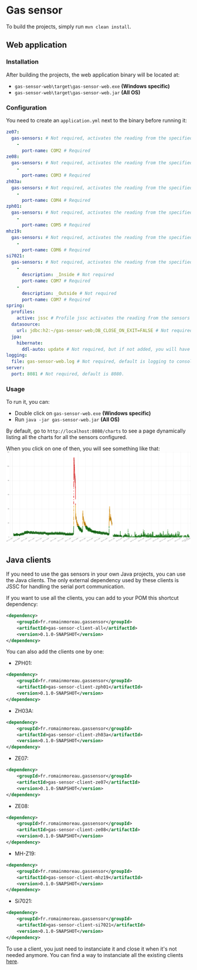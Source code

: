 # Gas sensor
To build the projects, simply run `mvn clean install`.
## Web application
### Installation
After building the projects, the web application binary will be located at:
* `gas-sensor-web\target\gas-sensor-web.exe` **(Windows specific)**
* `gas-sensor-web\target\gas-sensor-web.jar` **(All OS)**

### Configuration
You need to create an `application.yml` next to the binary before running it:
```yml
ze07:
  gas-sensors: # Not required, activates the reading from the specified ports of ZE07 sensors if the jssc profile is activated.
    -
      port-name: COM2 # Required
ze08:
  gas-sensors: # Not required, activates the reading from the specified ports of ZE08 sensors if the jssc profile is activated.
    -
      port-name: COM3 # Required
zh03a:
  gas-sensors: # Not required, activates the reading from the specified ports of ZH03A sensors if the jssc profile is activated.
    -
      port-name: COM4 # Required
zph01:
  gas-sensors: # Not required, activates the reading from the specified ports of ZPH01 sensors if the jssc profile is activated.
    -
      port-name: COM5 # Required
mhz19:
  gas-sensors: # Not required, activates the reading from the specified ports of MH-Z19 sensors if the jssc profile is activated.
    -
      port-name: COM6 # Required
si7021:
  gas-sensors: # Not required, activates the reading from the specified ports of Si7021 sensors if the jssc profile is activated.
    -
      description: _Inside # Not required
      port-name: COM7 # Required
    -
      description: _Outside # Not required
      port-name: COM7 # Required
spring:
  profiles:
    active: jssc # Profile jssc activates the reading from the sensors via the serial port communication. Profile mock activates the reading from mock sensors.
  datasource: 
    url: jdbc:h2:~/gas-sensor-web;DB_CLOSE_ON_EXIT=FALSE # Not required, by default a memory H2 database is created. PostgreSQL JDBC URL are also supported.
  jpa:
    hibernate:
      ddl-auto: update # Not required, but if not added, you will have to create the tables by hand.
logging:
  file: gas-sensor-web.log # Not required, default is logging to console only.
server:
  port: 8081 # Not required, default is 8080.
```

### Usage
To run it, you can: 
* Double click on `gas-sensor-web.exe` **(Windows specific)**
* Run `java -jar gas-sensor-web.jar` **(All OS)**

By default, go to `http://localhost:8080/charts` to see a page dynamically listing all the charts for all the sensors configured.

When you click on one of then, you will see something like that:
![](docs/PM2.5.png)
## Java clients
If you need to use the gas sensors in your own Java projects, you can use the Java clients. The only external dependency used by these clients is JSSC for handling the serial port communication.

If you want to use all the clients, you can add to your POM this shortcut dependency:
```xml
<dependency>
	<groupId>fr.romainmoreau.gassensor</groupId>
	<artifactId>gas-sensor-client-all</artifactId>
	<version>0.1.0-SNAPSHOT</version>
</dependency>
```
You can also add the clients one by one:
* ZPH01:
```xml
<dependency>
	<groupId>fr.romainmoreau.gassensor</groupId>
	<artifactId>gas-sensor-client-zph01</artifactId>
	<version>0.1.0-SNAPSHOT</version>
</dependency>
```
* ZH03A:
```xml
<dependency>
	<groupId>fr.romainmoreau.gassensor</groupId>
	<artifactId>gas-sensor-client-zh03a</artifactId>
	<version>0.1.0-SNAPSHOT</version>
</dependency>
```
* ZE07:
```xml
<dependency>
	<groupId>fr.romainmoreau.gassensor</groupId>
	<artifactId>gas-sensor-client-ze07</artifactId>
	<version>0.1.0-SNAPSHOT</version>
</dependency>
```
* ZE08:
```xml
<dependency>
	<groupId>fr.romainmoreau.gassensor</groupId>
	<artifactId>gas-sensor-client-ze08</artifactId>
	<version>0.1.0-SNAPSHOT</version>
</dependency>
```
* MH-Z19:
```xml
<dependency>
	<groupId>fr.romainmoreau.gassensor</groupId>
	<artifactId>gas-sensor-client-mhz19</artifactId>
	<version>0.1.0-SNAPSHOT</version>
</dependency>
```
* Si7021:
```xml
<dependency>
	<groupId>fr.romainmoreau.gassensor</groupId>
	<artifactId>gas-sensor-client-si7021</artifactId>
	<version>0.1.0-SNAPSHOT</version>
</dependency>
```

To use a client, you just need to instanciate it and close it when it's not needed anymore.
You can find a way to instanciate all the existing clients [here](https://github.com/romainmoreau/gas-sensor/blob/master/gas-sensor-web/src/main/java/fr/romainmoreau/gassensor/web/JsscGasSensorClientConfiguration.java).
